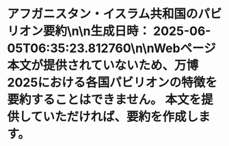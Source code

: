 # アフガニスタン・イスラム共和国のパビリオン要約\n\n**生成日時：** 2025-06-05T06:35:23.812760\n\nWebページ本文が提供されていないため、万博2025における各国パビリオンの特徴を要約することはできません。  本文を提供していただければ、要約を作成します。